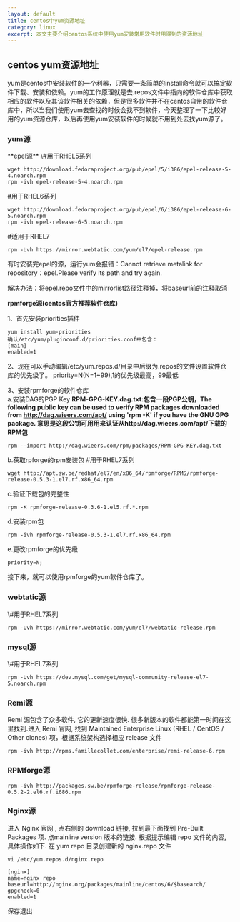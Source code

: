 ```yaml
---
layout: default
title: centos中yum资源地址
category: linux
excerpt: 本文主要介绍centos系统中使用yum安装常用软件时用得到的资源地址
---
```

<h2>centos yum资源地址</h2>

yum是centos中安装软件的一个利器，只需要一条简单的install命令就可以搞定软件下载、安装和依赖。yum的工作原理就是去.repos文件中指向的软件仓库中获取相应的软件以及其该软件相关的依赖，但是很多软件并不在centos自带的软件仓库中，所以当我们使用yum去查找的时候会找不到软件，今天整理了一下比较好用的yum资源仓库，以后再使用yum安装软件的时候就不用到处去找yum源了。

<h3>yum源</h3>
**epel源**  
\#用于RHEL5系列

	wget http://download.fedoraproject.org/pub/epel/5/i386/epel-release-5-4.noarch.rpm
	rpm -ivh epel-release-5-4.noarch.rpm
	
\#用于RHEL6系列

	wget http://download.fedoraproject.org/pub/epel/6/i386/epel-release-6-5.noarch.rpm
	rpm -ivh epel-release-6-5.noarch.rpm
	
\#适用于RHEL7

	rpm -Uvh https://mirror.webtatic.com/yum/el7/epel-release.rpm

有时安装完epel的源，运行yum会报错：Cannot retrieve metalink for repository：epel.Please verify its path and try again.
<p class="red">解决办法：将epel.repo文件中的mirrorlist路径注释掉，将baseurl前的注释取消</p>

**rpmforge源(centos官方推荐软件仓库)**

1、首先安装priorities插件

	yum install yum-priorities
	确认/etc/yum/pluginconf.d/priorities.conf中包含：
	[main]
	enabled=1
	
2、现在可以手动编辑/etc/yum.repos.d/目录中后缀为.repos的文件设置软件仓库的优先级了。
priority=N(N=1~99),1的优先级最高，99最低

3、安装rpmforge的软件仓库  
a.安装DAG的PGP Key
**RPM-GPG-KEY.dag.txt:包含一段PGP公钥，The following public key can be used to verify RPM packages downloaded from  http://dag.wieers.com/apt/  using 'rpm -K'
if you have the GNU GPG package.
意思是这段公钥可用用来认证从http://dag.wieers.com/apt/下载的RPM包**
	
	rpm --import http://dag.wieers.com/rpm/packages/RPM-GPG-KEY.dag.txt
	
b.获取rpforge的rpm安装包
\#用于RHEL7系列

	wget http://apt.sw.be/redhat/el7/en/x86_64/rpmforge/RPMS/rpmforge-release-0.5.3-1.el7.rf.x86_64.rpm
	
c.验证下载包的完整性

	rpm -K rpmforge-release-0.3.6-1.el5.rf.*.rpm
	
d.安装rpm包

	rpm -ivh rpmforge-release-0.5.3-1.el7.rf.x86_64.rpm
	
e.更改rpmforge的优先级
	
	priority=N;
	
接下来，就可以使用rpmforge的yum软件仓库了。

<h3>webtatic源</h3>
\#用于RHEL7系列

	rpm -Uvh https://mirror.webtatic.com/yum/el7/webtatic-release.rpm

<h3>mysql源</h3>
\#用于RHEL7系列

	rpm -Uvh https://dev.mysql.com/get/mysql-community-release-el7-5.noarch.rpm

<h3>Remi源</h3>
Remi 源包含了众多软件, 它的更新速度很快. 很多新版本的软件都能第一时间在这里找到.进入 Remi 官网, 找到 Maintained Enterprise Linux (RHEL / CentOS / Other clones) 项，根据系统架构选择相应 release 文件

	rpm -ivh http://rpms.famillecollet.com/enterprise/remi-release-6.rpm

<h3>RPMforge源</h3>

	rpm -ivh http://packages.sw.be/rpmforge-release/rpmforge-release-0.5.2-2.el6.rf.i686.rpm

<h3>Nginx源</h3>

进入 Nginx 官网 , 点右侧的 download 链接, 拉到最下面找到 Pre-Built Packages 项. 点mainline version 版本的链接. 根据提示编辑 repo 文件的内容, 具体操作如下.
在 yum repo 目录创建新的 nginx.repo 文件
 
	vi /etc/yum.repos.d/nginx.repo

	[nginx]
	name=nginx repo
	baseurl=http://nginx.org/packages/mainline/centos/6/$basearch/
	gpgcheck=0
	enabled=1
	
保存退出